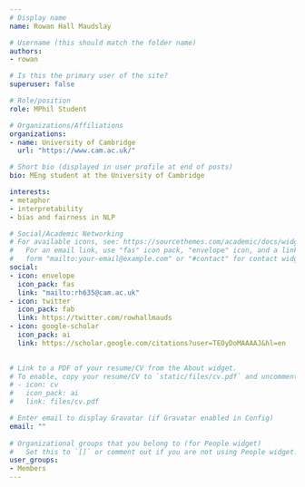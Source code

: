 ```yaml
---
# Display name
name: Rowan Hall Maudslay

# Username (this should match the folder name)
authors:
- rowan

# Is this the primary user of the site?
superuser: false

# Role/position
role: MPhil Student

# Organizations/Affiliations
organizations:
- name: University of Cambridge
  url: "https://www.cam.ac.uk/"

# Short bio (displayed in user profile at end of posts)
bio: MEng student at the University of Cambridge

interests:
- metaphor
- interpretability
- bias and fairness in NLP

# Social/Academic Networking
# For available icons, see: https://sourcethemes.com/academic/docs/widgets/#icons
#   For an email link, use "fas" icon pack, "envelope" icon, and a link in the
#   form "mailto:your-email@example.com" or "#contact" for contact widget.
social:
- icon: envelope
  icon_pack: fas
  link: "mailto:rh635@cam.ac.uk" 
- icon: twitter
  icon_pack: fab
  link: https://twitter.com/rowhallmauds
- icon: google-scholar
  icon_pack: ai
  link: https://scholar.google.com/citations?user=TEOyDoMAAAAJ&hl=en

  
# Link to a PDF of your resume/CV from the About widget.
# To enable, copy your resume/CV to `static/files/cv.pdf` and uncomment the lines below.  
# - icon: cv
#   icon_pack: ai
#   link: files/cv.pdf 

# Enter email to display Gravatar (if Gravatar enabled in Config)
email: ""
  
# Organizational groups that you belong to (for People widget)
#   Set this to `[]` or comment out if you are not using People widget.  
user_groups:
- Members
---
```


